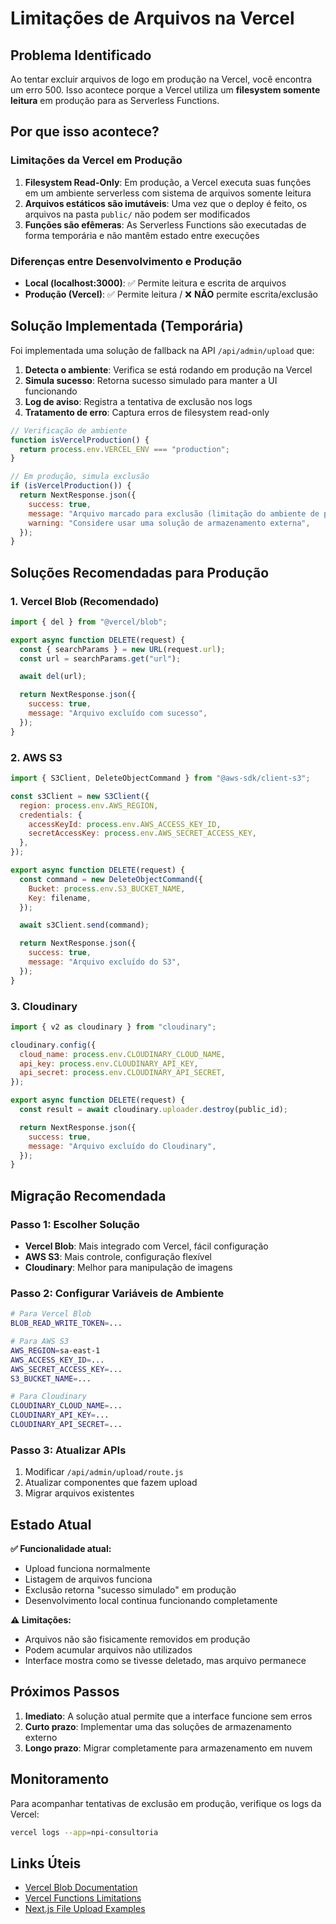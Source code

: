 # Limitações de Arquivos na Vercel

## Problema Identificado

Ao tentar excluir arquivos de logo em produção na Vercel, você encontra um erro 500. Isso acontece porque a Vercel utiliza um **filesystem somente leitura** em produção para as Serverless Functions.

## Por que isso acontece?

### Limitações da Vercel em Produção

1. **Filesystem Read-Only**: Em produção, a Vercel executa suas funções em um ambiente serverless com sistema de arquivos somente leitura
2. **Arquivos estáticos são imutáveis**: Uma vez que o deploy é feito, os arquivos na pasta `public/` não podem ser modificados
3. **Funções são efêmeras**: As Serverless Functions são executadas de forma temporária e não mantêm estado entre execuções

### Diferenças entre Desenvolvimento e Produção

- **Local (localhost:3000)**: ✅ Permite leitura e escrita de arquivos
- **Produção (Vercel)**: ✅ Permite leitura / ❌ **NÃO** permite escrita/exclusão

## Solução Implementada (Temporária)

Foi implementada uma solução de fallback na API `/api/admin/upload` que:

1. **Detecta o ambiente**: Verifica se está rodando em produção na Vercel
2. **Simula sucesso**: Retorna sucesso simulado para manter a UI funcionando
3. **Log de aviso**: Registra a tentativa de exclusão nos logs
4. **Tratamento de erro**: Captura erros de filesystem read-only

```javascript
// Verificação de ambiente
function isVercelProduction() {
  return process.env.VERCEL_ENV === "production";
}

// Em produção, simula exclusão
if (isVercelProduction()) {
  return NextResponse.json({
    success: true,
    message: "Arquivo marcado para exclusão (limitação do ambiente de produção)",
    warning: "Considere usar uma solução de armazenamento externa",
  });
}
```

## Soluções Recomendadas para Produção

### 1. **Vercel Blob** (Recomendado)

```javascript
import { del } from "@vercel/blob";

export async function DELETE(request) {
  const { searchParams } = new URL(request.url);
  const url = searchParams.get("url");

  await del(url);

  return NextResponse.json({
    success: true,
    message: "Arquivo excluído com sucesso",
  });
}
```

### 2. **AWS S3**

```javascript
import { S3Client, DeleteObjectCommand } from "@aws-sdk/client-s3";

const s3Client = new S3Client({
  region: process.env.AWS_REGION,
  credentials: {
    accessKeyId: process.env.AWS_ACCESS_KEY_ID,
    secretAccessKey: process.env.AWS_SECRET_ACCESS_KEY,
  },
});

export async function DELETE(request) {
  const command = new DeleteObjectCommand({
    Bucket: process.env.S3_BUCKET_NAME,
    Key: filename,
  });

  await s3Client.send(command);

  return NextResponse.json({
    success: true,
    message: "Arquivo excluído do S3",
  });
}
```

### 3. **Cloudinary**

```javascript
import { v2 as cloudinary } from "cloudinary";

cloudinary.config({
  cloud_name: process.env.CLOUDINARY_CLOUD_NAME,
  api_key: process.env.CLOUDINARY_API_KEY,
  api_secret: process.env.CLOUDINARY_API_SECRET,
});

export async function DELETE(request) {
  const result = await cloudinary.uploader.destroy(public_id);

  return NextResponse.json({
    success: true,
    message: "Arquivo excluído do Cloudinary",
  });
}
```

## Migração Recomendada

### Passo 1: Escolher Solução

- **Vercel Blob**: Mais integrado com Vercel, fácil configuração
- **AWS S3**: Mais controle, configuração flexível
- **Cloudinary**: Melhor para manipulação de imagens

### Passo 2: Configurar Variáveis de Ambiente

```bash
# Para Vercel Blob
BLOB_READ_WRITE_TOKEN=...

# Para AWS S3
AWS_REGION=sa-east-1
AWS_ACCESS_KEY_ID=...
AWS_SECRET_ACCESS_KEY=...
S3_BUCKET_NAME=...

# Para Cloudinary
CLOUDINARY_CLOUD_NAME=...
CLOUDINARY_API_KEY=...
CLOUDINARY_API_SECRET=...
```

### Passo 3: Atualizar APIs

1. Modificar `/api/admin/upload/route.js`
2. Atualizar componentes que fazem upload
3. Migrar arquivos existentes

## Estado Atual

**✅ Funcionalidade atual:**

- Upload funciona normalmente
- Listagem de arquivos funciona
- Exclusão retorna "sucesso simulado" em produção
- Desenvolvimento local continua funcionando completamente

**⚠️ Limitações:**

- Arquivos não são fisicamente removidos em produção
- Podem acumular arquivos não utilizados
- Interface mostra como se tivesse deletado, mas arquivo permanece

## Próximos Passos

1. **Imediato**: A solução atual permite que a interface funcione sem erros
2. **Curto prazo**: Implementar uma das soluções de armazenamento externo
3. **Longo prazo**: Migrar completamente para armazenamento em nuvem

## Monitoramento

Para acompanhar tentativas de exclusão em produção, verifique os logs da Vercel:

```bash
vercel logs --app=npi-consultoria
```

## Links Úteis

- [Vercel Blob Documentation](https://vercel.com/docs/storage/vercel-blob)
- [Vercel Functions Limitations](https://vercel.com/docs/functions/limitations)
- [Next.js File Upload Examples](https://github.com/vercel/examples/tree/main/solutions/blob)
